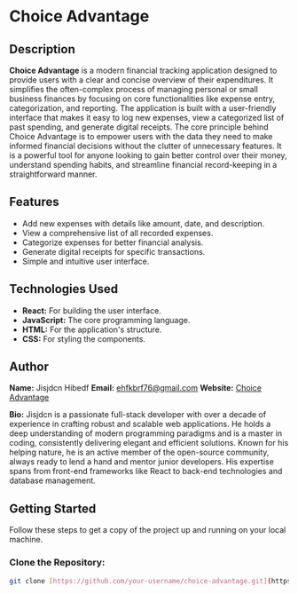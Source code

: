 # Choice Advantage

## Description

**Choice Advantage** is a modern financial tracking application designed to provide users with a clear and concise overview of their expenditures. It simplifies the often-complex process of managing personal or small business finances by focusing on core functionalities like expense entry, categorization, and reporting. The application is built with a user-friendly interface that makes it easy to log new expenses, view a categorized list of past spending, and generate digital receipts. The core principle behind Choice Advantage is to empower users with the data they need to make informed financial decisions without the clutter of unnecessary features. It is a powerful tool for anyone looking to gain better control over their money, understand spending habits, and streamline financial record-keeping in a straightforward manner.

## Features

* Add new expenses with details like amount, date, and description.
* View a comprehensive list of all recorded expenses.
* Categorize expenses for better financial analysis.
* Generate digital receipts for specific transactions.
* Simple and intuitive user interface.

## Technologies Used

* **React:** For building the user interface.
* **JavaScript:** The core programming language.
* **HTML:** For the application's structure.
* **CSS:** For styling the components.

## Author

**Name:** Jisjdcn Hibedf
**Email:** ehfkbrf76@gmail.com
**Website:** [Choice Advantage](https://www.choiceadvantage.com.co)

**Bio:** Jisjdcn is a passionate full-stack developer with over a decade of experience in crafting robust and scalable web applications. He holds a deep understanding of modern programming paradigms and is a master in coding, consistently delivering elegant and efficient solutions. Known for his helping nature, he is an active member of the open-source community, always ready to lend a hand and mentor junior developers. His expertise spans from front-end frameworks like React to back-end technologies and database management.

## Getting Started

Follow these steps to get a copy of the project up and running on your local machine.

### Clone the Repository:
```bash
git clone [https://github.com/your-username/choice-advantage.git](https://github.com/your-username/choice-advantage.git)
